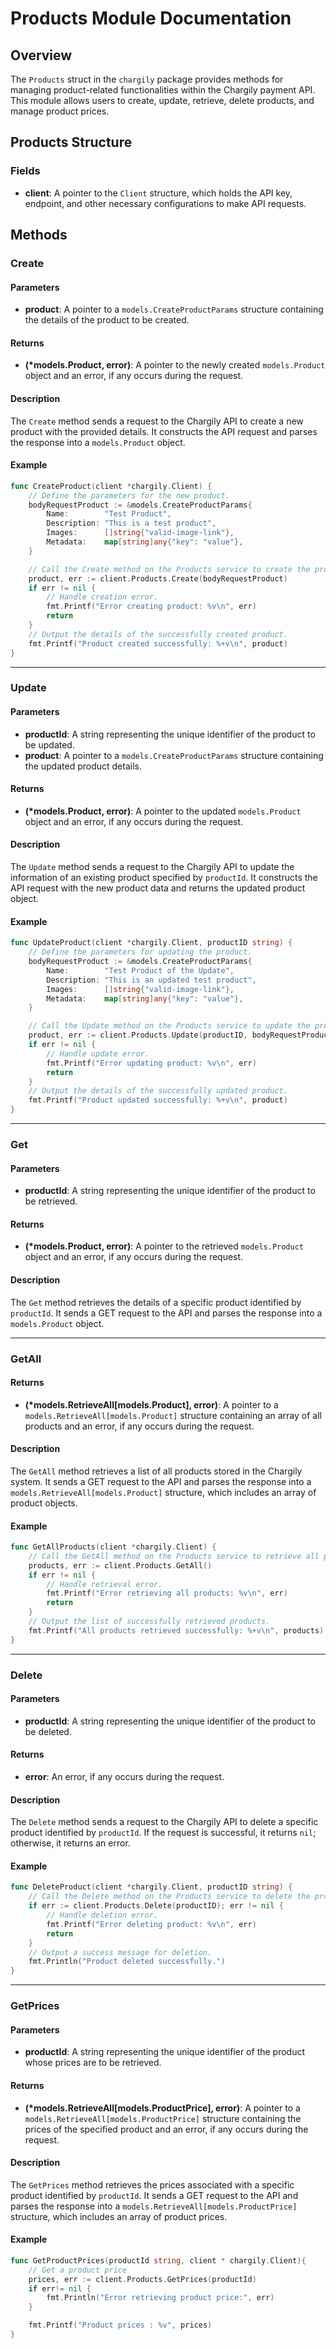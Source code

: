# Products Module Documentation

## Overview

The `Products` struct in the `chargily` package provides methods for managing product-related functionalities within the Chargily payment API. This module allows users to create, update, retrieve, delete products, and manage product prices.

## Products Structure

### Fields

- **client**: A pointer to the `Client` structure, which holds the API key, endpoint, and other necessary configurations to make API requests.

## Methods

### Create

#### Parameters

- **product**: A pointer to a `models.CreateProductParams` structure containing the details of the product to be created.

#### Returns

- **(\*models.Product, error)**: A pointer to the newly created `models.Product` object and an error, if any occurs during the request.

#### Description

The `Create` method sends a request to the Chargily API to create a new product with the provided details. It constructs the API request and parses the response into a `models.Product` object.

#### Example

```go
func CreateProduct(client *chargily.Client) {
	// Define the parameters for the new product.
	bodyRequestProduct := &models.CreateProductParams{
		Name:        "Test Product",
		Description: "This is a test product",
		Images:      []string{"valid-image-link"},
		Metadata:    map[string]any{"key": "value"},
	}

	// Call the Create method on the Products service to create the product.
	product, err := client.Products.Create(bodyRequestProduct)
	if err != nil {
		// Handle creation error.
		fmt.Printf("Error creating product: %v\n", err)
		return
	}
	// Output the details of the successfully created product.
	fmt.Printf("Product created successfully: %+v\n", product)
}
```

---

### Update

#### Parameters

- **productId**: A string representing the unique identifier of the product to be updated.
- **product**: A pointer to a `models.CreateProductParams` structure containing the updated product details.

#### Returns

- **(\*models.Product, error)**: A pointer to the updated `models.Product` object and an error, if any occurs during the request.

#### Description

The `Update` method sends a request to the Chargily API to update the information of an existing product specified by `productId`. It constructs the API request with the new product data and returns the updated product object.

#### Example

```go
func UpdateProduct(client *chargily.Client, productID string) {
	// Define the parameters for updating the product.
	bodyRequestProduct := &models.CreateProductParams{
		Name:        "Test Product of the Update",
		Description: "This is an updated test product",
		Images:      []string{"valid-image-link"},
		Metadata:    map[string]any{"key": "value"},
	}

	// Call the Update method on the Products service to update the product.
	product, err := client.Products.Update(productID, bodyRequestProduct)
	if err != nil {
		// Handle update error.
		fmt.Printf("Error updating product: %v\n", err)
		return
	}
	// Output the details of the successfully updated product.
	fmt.Printf("Product updated successfully: %+v\n", product)
}
```

---

### Get

#### Parameters

- **productId**: A string representing the unique identifier of the product to be retrieved.

#### Returns

- **(\*models.Product, error)**: A pointer to the retrieved `models.Product` object and an error, if any occurs during the request.

#### Description

The `Get` method retrieves the details of a specific product identified by `productId`. It sends a GET request to the API and parses the response into a `models.Product` object.

---

### GetAll

#### Returns

- **(\*models.RetrieveAll[models.Product], error)**: A pointer to a `models.RetrieveAll[models.Product]` structure containing an array of all products and an error, if any occurs during the request.

#### Description

The `GetAll` method retrieves a list of all products stored in the Chargily system. It sends a GET request to the API and parses the response into a `models.RetrieveAll[models.Product]` structure, which includes an array of product objects.

#### Example

```go
func GetAllProducts(client *chargily.Client) {
	// Call the GetAll method on the Products service to retrieve all products.
	products, err := client.Products.GetAll()
	if err != nil {
		// Handle retrieval error.
		fmt.Printf("Error retrieving all products: %v\n", err)
		return
	}
	// Output the list of successfully retrieved products.
	fmt.Printf("All products retrieved successfully: %+v\n", products)
}
```

---

### Delete

#### Parameters

- **productId**: A string representing the unique identifier of the product to be deleted.

#### Returns

- **error**: An error, if any occurs during the request.

#### Description

The `Delete` method sends a request to the Chargily API to delete a specific product identified by `productId`. If the request is successful, it returns `nil`; otherwise, it returns an error.

#### Example

```go
func DeleteProduct(client *chargily.Client, productID string) {
	// Call the Delete method on the Products service to delete the product by ID.
	if err := client.Products.Delete(productID); err != nil {
		// Handle deletion error.
		fmt.Printf("Error deleting product: %v\n", err)
		return
	}
	// Output a success message for deletion.
	fmt.Println("Product deleted successfully.")
}
```

---

### GetPrices

#### Parameters

- **productId**: A string representing the unique identifier of the product whose prices are to be retrieved.

#### Returns

- **(\*models.RetrieveAll[models.ProductPrice], error)**: A pointer to a `models.RetrieveAll[models.ProductPrice]` structure containing the prices of the specified product and an error, if any occurs during the request.

#### Description

The `GetPrices` method retrieves the prices associated with a specific product identified by `productId`. It sends a GET request to the API and parses the response into a `models.RetrieveAll[models.ProductPrice]` structure, which includes an array of product prices.

#### Example

```go
func GetProductPrices(productId string, client * chargily.Client){
    // Get a product price
    prices, err := client.Products.GetPrices(productId)
    if err!= nil {
        fmt.Println("Error retrieving product price:", err)
    }

    fmt.Printf("Product prices : %v", prices)
}
```
